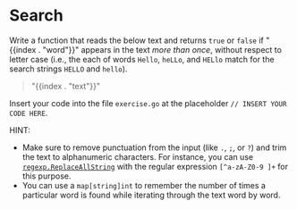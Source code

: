 # Search

Write a function that reads the below text and returns `true` or `false` if "{{index . "word"}}" appears in the text *more than once*, without respect to letter case (i.e., the each of words `Hello`, `heLLo`, and `HELlo` match for the search strings `HELLO` and `hello`).

> "{{index . "text"}}"

Insert your code into the file `exercise.go` at the placeholder `// INSERT YOUR CODE HERE`.

HINT:

- Make sure to remove punctuation from the input (like `.`, `;`, or `?`) and trim the text to alphanumeric characters. For instance, you can use [`regexp.ReplaceAllString`](https://pkg.go.dev/regexp#Regexp.ReplaceAllString) with the regular expression `[^a-zA-Z0-9 ]+` for this purpose.
- You can use a `map[string]int` to remember the number of times a particular word is found while iterating through the text word by word.

